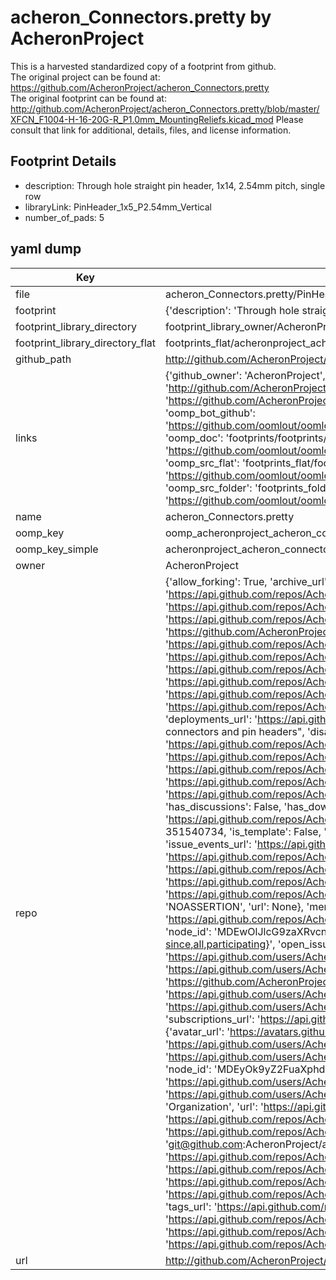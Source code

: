 # acheron_Connectors.pretty by AcheronProject  
This is a harvested standardized copy of a footprint from github.  
The original project can be found at:  
https://github.com/AcheronProject/acheron_Connectors.pretty  
The original footprint can be found at:
http://github.com/AcheronProject/acheron_Connectors.pretty/blob/master/XFCN_F1004-H-16-20G-R_P1.0mm_MountingReliefs.kicad_mod
Please consult that link for additional, details, files, and license information.  
## Footprint Details
* description: Through hole straight pin header, 1x14, 2.54mm pitch, single row  
* libraryLink: PinHeader_1x5_P2.54mm_Vertical  
* number_of_pads: 5  
## yaml dump  
| Key | Value |  
| --- | --- |  
| file | acheron_Connectors.pretty/PinHeader_1x5_P2.54mm_Vertical.kicad_mod |  
| footprint | {'description': 'Through hole straight pin header, 1x14, 2.54mm pitch, single row', 'libraryLink': 'PinHeader_1x5_P2.54mm_Vertical', 'number_of_pads': 5} |  
| footprint_library_directory | footprint_library_owner/AcheronProject_acheron_Connectors.pretty |  
| footprint_library_directory_flat | footprints_flat/acheronproject_acheron_connectors_pinheader_1x5_p2_54mm_vertical/working |  
| github_path | http://github.com/AcheronProject/acheron_Connectors.pretty/blob/master/PinHeader_1x5_P2.54mm_Vertical.kicad_mod |  
| links | {'github_owner': 'AcheronProject', 'github_repo_name': 'acheron_Connectors.pretty', 'github_src': 'http://github.com/AcheronProject/acheron_Connectors.pretty/blob/master/XFCN_F1004-H-16-20G-R_P1.0mm_MountingReliefs.kicad_mod', 'github_src_repo': 'https://github.com/AcheronProject/acheron_Connectors.pretty', 'oomp_bot': 'footprints/acheronproject_acheron_connectors_pinheader_1x5_p2_54mm_vertical/working', 'oomp_bot_github': 'https://github.com/oomlout/oomlout_oomp_footprint_bot/tree/main/footprints/acheronproject_acheron_connectors_pinheader_1x5_p2_54mm_vertical/working', 'oomp_doc': 'footprints/footprints/AcheronProject/acheron_Connectors/PinHeader_1x5_P2.54mm_Vertical/working/', 'oomp_doc_github': 'https://github.com/oomlout/oomlout_oomp_footprint_doc/tree/main/footprints/footprints/AcheronProject/acheron_Connectors/PinHeader_1x5_P2.54mm_Vertical/working', 'oomp_src_flat': 'footprints_flat/footprints_flat/acheronproject_acheron_connectors_pinheader_1x5_p2_54mm_vertical/working', 'oomp_src_flat_github': 'https://github.com/oomlout/oomlout_oomp_footprint_src/tree/main/footprints_flat/acheronproject_acheron_connectors_pinheader_1x5_p2_54mm_vertical/working', 'oomp_src_folder': 'footprints_folder/footprints_folder/AcheronProject/acheron_Connectors/PinHeader_1x5_P2.54mm_Vertical/working', 'oomp_src_folder_github': 'https://github.com/oomlout/oomlout_oomp_footprint_src/tree/main/footprints_folder/AcheronProject/acheron_Connectors/PinHeader_1x5_P2.54mm_Vertical/working'} |  
| name | acheron_Connectors.pretty |  
| oomp_key | oomp_acheronproject_acheron_connectors_pinheader_1x5_p2_54mm_vertical |  
| oomp_key_simple | acheronproject_acheron_connectors_pinheader_1x5_p2_54mm_vertical |  
| owner | AcheronProject |  
| repo | {'allow_forking': True, 'archive_url': 'https://api.github.com/repos/AcheronProject/acheron_Connectors.pretty/{archive_format}{/ref}', 'archived': False, 'assignees_url': 'https://api.github.com/repos/AcheronProject/acheron_Connectors.pretty/assignees{/user}', 'blobs_url': 'https://api.github.com/repos/AcheronProject/acheron_Connectors.pretty/git/blobs{/sha}', 'branches_url': 'https://api.github.com/repos/AcheronProject/acheron_Connectors.pretty/branches{/branch}', 'clone_url': 'https://github.com/AcheronProject/acheron_Connectors.pretty.git', 'collaborators_url': 'https://api.github.com/repos/AcheronProject/acheron_Connectors.pretty/collaborators{/collaborator}', 'comments_url': 'https://api.github.com/repos/AcheronProject/acheron_Connectors.pretty/comments{/number}', 'commits_url': 'https://api.github.com/repos/AcheronProject/acheron_Connectors.pretty/commits{/sha}', 'compare_url': 'https://api.github.com/repos/AcheronProject/acheron_Connectors.pretty/compare/{base}...{head}', 'contents_url': 'https://api.github.com/repos/AcheronProject/acheron_Connectors.pretty/contents/{+path}', 'contributors_url': 'https://api.github.com/repos/AcheronProject/acheron_Connectors.pretty/contributors', 'created_at': '2021-03-25T18:42:11Z', 'default_branch': 'master', 'deployments_url': 'https://api.github.com/repos/AcheronProject/acheron_Connectors.pretty/deployments', 'description': "AcheronProject's KiCad footprint library for connectors and pin headers", 'disabled': False, 'downloads_url': 'https://api.github.com/repos/AcheronProject/acheron_Connectors.pretty/downloads', 'events_url': 'https://api.github.com/repos/AcheronProject/acheron_Connectors.pretty/events', 'fork': False, 'forks': 1, 'forks_count': 1, 'forks_url': 'https://api.github.com/repos/AcheronProject/acheron_Connectors.pretty/forks', 'full_name': 'AcheronProject/acheron_Connectors.pretty', 'git_commits_url': 'https://api.github.com/repos/AcheronProject/acheron_Connectors.pretty/git/commits{/sha}', 'git_refs_url': 'https://api.github.com/repos/AcheronProject/acheron_Connectors.pretty/git/refs{/sha}', 'git_tags_url': 'https://api.github.com/repos/AcheronProject/acheron_Connectors.pretty/git/tags{/sha}', 'git_url': 'git://github.com/AcheronProject/acheron_Connectors.pretty.git', 'has_discussions': False, 'has_downloads': True, 'has_issues': True, 'has_pages': False, 'has_projects': True, 'has_wiki': True, 'homepage': None, 'hooks_url': 'https://api.github.com/repos/AcheronProject/acheron_Connectors.pretty/hooks', 'html_url': 'https://github.com/AcheronProject/acheron_Connectors.pretty', 'id': 351540734, 'is_template': False, 'issue_comment_url': 'https://api.github.com/repos/AcheronProject/acheron_Connectors.pretty/issues/comments{/number}', 'issue_events_url': 'https://api.github.com/repos/AcheronProject/acheron_Connectors.pretty/issues/events{/number}', 'issues_url': 'https://api.github.com/repos/AcheronProject/acheron_Connectors.pretty/issues{/number}', 'keys_url': 'https://api.github.com/repos/AcheronProject/acheron_Connectors.pretty/keys{/key_id}', 'labels_url': 'https://api.github.com/repos/AcheronProject/acheron_Connectors.pretty/labels{/name}', 'language': None, 'languages_url': 'https://api.github.com/repos/AcheronProject/acheron_Connectors.pretty/languages', 'license': {'key': 'other', 'name': 'Other', 'node_id': 'MDc6TGljZW5zZTA=', 'spdx_id': 'NOASSERTION', 'url': None}, 'merges_url': 'https://api.github.com/repos/AcheronProject/acheron_Connectors.pretty/merges', 'milestones_url': 'https://api.github.com/repos/AcheronProject/acheron_Connectors.pretty/milestones{/number}', 'mirror_url': None, 'name': 'acheron_Connectors.pretty', 'network_count': 1, 'node_id': 'MDEwOlJlcG9zaXRvcnkzNTE1NDA3MzQ=', 'notifications_url': 'https://api.github.com/repos/AcheronProject/acheron_Connectors.pretty/notifications{?since,all,participating}', 'open_issues': 2, 'open_issues_count': 2, 'organization': {'avatar_url': 'https://avatars.githubusercontent.com/u/63755935?v=4', 'events_url': 'https://api.github.com/users/AcheronProject/events{/privacy}', 'followers_url': 'https://api.github.com/users/AcheronProject/followers', 'following_url': 'https://api.github.com/users/AcheronProject/following{/other_user}', 'gists_url': 'https://api.github.com/users/AcheronProject/gists{/gist_id}', 'gravatar_id': '', 'html_url': 'https://github.com/AcheronProject', 'id': 63755935, 'login': 'AcheronProject', 'node_id': 'MDEyOk9yZ2FuaXphdGlvbjYzNzU1OTM1', 'organizations_url': 'https://api.github.com/users/AcheronProject/orgs', 'received_events_url': 'https://api.github.com/users/AcheronProject/received_events', 'repos_url': 'https://api.github.com/users/AcheronProject/repos', 'site_admin': False, 'starred_url': 'https://api.github.com/users/AcheronProject/starred{/owner}{/repo}', 'subscriptions_url': 'https://api.github.com/users/AcheronProject/subscriptions', 'type': 'Organization', 'url': 'https://api.github.com/users/AcheronProject'}, 'owner': {'avatar_url': 'https://avatars.githubusercontent.com/u/63755935?v=4', 'events_url': 'https://api.github.com/users/AcheronProject/events{/privacy}', 'followers_url': 'https://api.github.com/users/AcheronProject/followers', 'following_url': 'https://api.github.com/users/AcheronProject/following{/other_user}', 'gists_url': 'https://api.github.com/users/AcheronProject/gists{/gist_id}', 'gravatar_id': '', 'html_url': 'https://github.com/AcheronProject', 'id': 63755935, 'login': 'AcheronProject', 'node_id': 'MDEyOk9yZ2FuaXphdGlvbjYzNzU1OTM1', 'organizations_url': 'https://api.github.com/users/AcheronProject/orgs', 'received_events_url': 'https://api.github.com/users/AcheronProject/received_events', 'repos_url': 'https://api.github.com/users/AcheronProject/repos', 'site_admin': False, 'starred_url': 'https://api.github.com/users/AcheronProject/starred{/owner}{/repo}', 'subscriptions_url': 'https://api.github.com/users/AcheronProject/subscriptions', 'type': 'Organization', 'url': 'https://api.github.com/users/AcheronProject'}, 'private': False, 'pulls_url': 'https://api.github.com/repos/AcheronProject/acheron_Connectors.pretty/pulls{/number}', 'pushed_at': '2023-06-10T20:02:30Z', 'releases_url': 'https://api.github.com/repos/AcheronProject/acheron_Connectors.pretty/releases{/id}', 'size': 128, 'ssh_url': 'git@github.com:AcheronProject/acheron_Connectors.pretty.git', 'stargazers_count': 3, 'stargazers_url': 'https://api.github.com/repos/AcheronProject/acheron_Connectors.pretty/stargazers', 'statuses_url': 'https://api.github.com/repos/AcheronProject/acheron_Connectors.pretty/statuses/{sha}', 'subscribers_count': 1, 'subscribers_url': 'https://api.github.com/repos/AcheronProject/acheron_Connectors.pretty/subscribers', 'subscription_url': 'https://api.github.com/repos/AcheronProject/acheron_Connectors.pretty/subscription', 'svn_url': 'https://github.com/AcheronProject/acheron_Connectors.pretty', 'tags_url': 'https://api.github.com/repos/AcheronProject/acheron_Connectors.pretty/tags', 'teams_url': 'https://api.github.com/repos/AcheronProject/acheron_Connectors.pretty/teams', 'temp_clone_token': None, 'topics': [], 'trees_url': 'https://api.github.com/repos/AcheronProject/acheron_Connectors.pretty/git/trees{/sha}', 'updated_at': '2023-01-20T13:42:44Z', 'url': 'https://api.github.com/repos/AcheronProject/acheron_Connectors.pretty', 'visibility': 'public', 'watchers': 3, 'watchers_count': 3, 'web_commit_signoff_required': False} |  
| url | http://github.com/AcheronProject/acheron_Connectors.pretty |  

